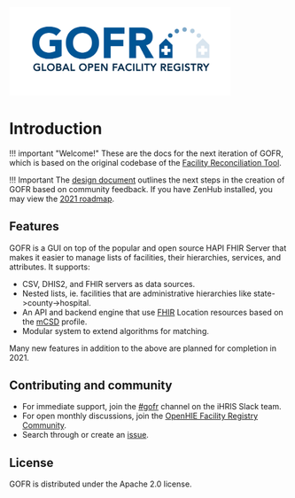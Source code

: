 <img src="img/GOFR_RGB_high-res.png" width="400">

# Introduction

!!! important "Welcome!"
    These are the docs for the next iteration of GOFR, which is based on the original codebase of the [Facility Reconciliation Tool](https://github.com/openhie/facility-recon).

!!! Important
    The [design document](https://docs.google.com/document/d/1LGzwyxDzH6BmnVn94-V2waCmr0igIhZxxTHD-wnBX50) outlines the next steps in the creation of GOFR based on community feedback. If you have ZenHub installed, you may view the [2021 roadmap](https://github.com/intrahealth/gofr/blob/master/LICENSE#workspaces/gofr-60495960906eba0017c751ea/roadmap?repos=346409080).

## Features

GOFR is a GUI on top of the popular and open source HAPI FHIR Server that makes it easier to manage lists of facilities, their hierarchies, services, and attributes. It supports:

* CSV, DHIS2, and FHIR servers as data sources.
* Nested lists, ie. facilities that are administrative hierarchies like state->county->hospital.
* An API and backend engine that use [FHIR](https://www.hl7.org/fhir/location.html) Location resources based on the [mCSD](http://wiki.ihe.net/index.php/Mobile_Care_Services_Discovery_(mCSD)) profile.
* Modular system to extend algorithms for matching.

Many new features in addition to the above are planned for completion in 2021.

## Contributing and community

* For immediate support, join the [#gofr](https://ihris.slack.com/archives/C01P3BX8FA7) channel on the iHRIS Slack team.
* For open monthly discussions, join the [OpenHIE Facility Registry Community](https://wiki.ohie.org/display/SUB/Facility+Registry+Community).
* Search through or create an [issue](https://github.com/intrahealth/gofr/issues).

## License

GOFR is distributed under the Apache 2.0 license.

